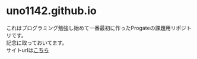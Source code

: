 # uno1142.github.io

これはプログラミング勉強し始めて一番最初に作ったProgateの課題用リポジトリです。  
記念に取っておいてます。  
サイトurlは[こちら](https://uno1142.github.io/#)
